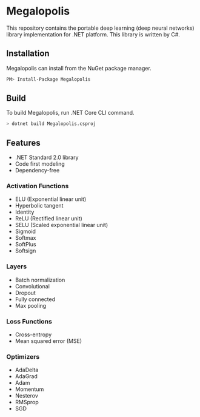 # Megalopolis

This repository contains the portable deep learning (deep neural networks) library implementation for .NET platform. This library is written by C#.

## Installation

Megalopolis can install from the NuGet package manager.

```sh
PM> Install-Package Megalopolis
```

## Build

To build Megalopolis, run .NET Core CLI command.

```sh
> dotnet build Megalopolis.csproj
```

## Features

* .NET Standard 2.0 library
* Code first modeling
* Dependency-free

### Activation Functions
* ELU (Exponential linear unit)
* Hyperbolic tangent
* Identity
* ReLU (Rectified linear unit)
* SELU (Scaled exponential linear unit)
* Sigmoid
* Softmax
* SoftPlus
* Softsign

### Layers
* Batch normalization
* Convolutional
* Dropout
* Fully connected
* Max pooling

### Loss Functions
* Cross-entropy
* Mean squared error (MSE)

### Optimizers
* AdaDelta
* AdaGrad
* Adam
* Momentum
* Nesterov
* RMSprop
* SGD
